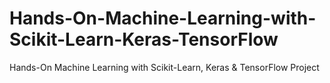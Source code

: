 # Hands-On-Machine-Learning-with-Scikit-Learn-Keras-TensorFlow
Hands-On Machine Learning with Scikit-Learn, Keras &amp; TensorFlow Project
